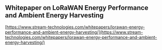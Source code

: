 ## Whitepaper on LoRaWAN Energy Performance and Ambient Energy Harvesting
  
  [https://www.stream-technologies.com/whitepapers/lorawan-energy-performance-and-ambient-energy-harvesting/](https://www.stream-technologies.com/whitepapers/lorawan-energy-performance-and-ambient-energy-harvesting/)